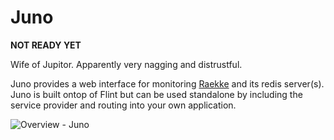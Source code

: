 Juno
====

__NOT READY YET__

Wife of Jupitor. Apparently very nagging and distrustful.

Juno provides a web interface for monitoring [Raekke](http://github.com/henrikbjorn/Raekke) and its redis server(s).
Juno is built ontop of Flint but can be used standalone by including the service provider and routing into your own application.

![Overview - Juno](http://i.imgur.com/4S0HJiF.png)
